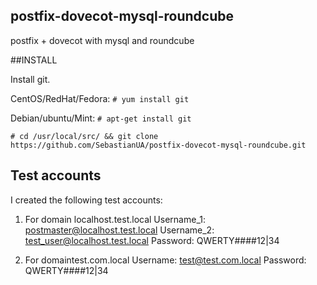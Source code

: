 ## postfix-dovecot-mysql-roundcube
postfix + dovecot with mysql and roundcube


##INSTALL

Install git.

CentOS/RedHat/Fedora:
`# yum install git`

Debian/ubuntu/Mint:
`# apt-get install git`

`# cd /usr/local/src/ && git clone https://github.com/SebastianUA/postfix-dovecot-mysql-roundcube.git`


## Test accounts 

I created the following test accounts:
1. For domain localhost.test.local
Username_1: postmaster@localhost.test.local
Username_2: test_user@localhost.test.local
Password:   QWERTY####12|34

2. For domaintest.com.local
Username: test@test.com.local
Password: QWERTY####12|34





